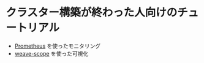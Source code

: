 # クラスター構築が終わった人向けのチュートリアル

- [Prometheus](prometheus.md) を使ったモニタリング
- [weave-scope](weave-scope.md) を使った可視化
